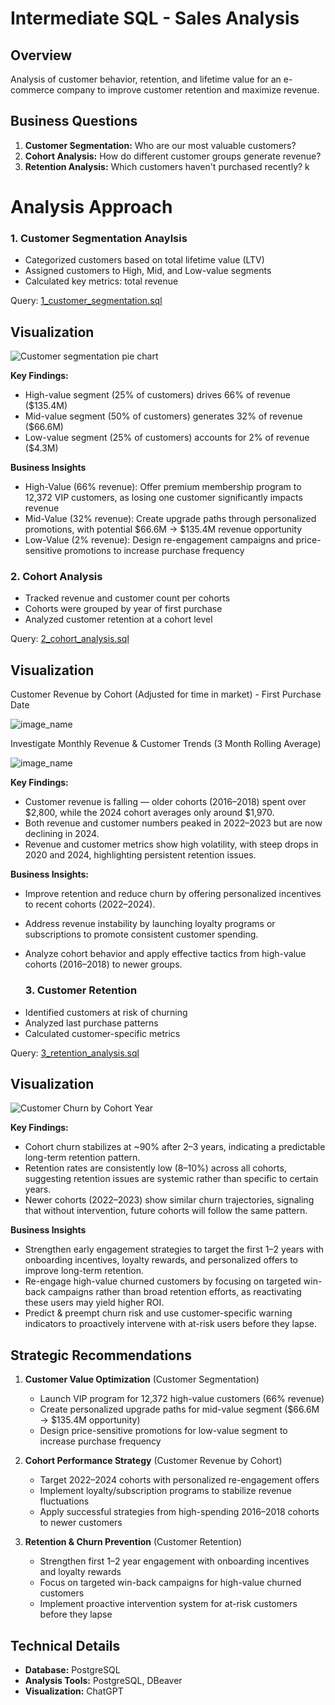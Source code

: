  # Intermediate SQL - Sales Analysis

 ## Overview
Analysis of customer behavior, retention, and lifetime value for an e-commerce company to improve customer retention and maximize revenue.

## Business Questions

1. **Customer Segmentation:** Who are our most valuable customers?
2. **Cohort Analysis:** How do different customer groups generate revenue?
3. **Retention Analysis:** Which customers haven't purchased recently?
k
 # Analysis Approach

 ### 1. Customer Segmentation Anaylsis

- Categorized customers based on total lifetime value (LTV)
- Assigned customers to High, Mid, and Low-value segments
- Calculated key metrics: total revenue


 Query: [1_customer_segmentation.sql](1_customer_segmentation.sql)

 ## Visualization ##

 ![Customer segmentation pie chart](images/6.3_customer_segementation.png)

 **Key Findings:**
- High-value segment (25% of customers) drives 66% of revenue ($135.4M)
- Mid-value segment (50% of customers) generates 32% of revenue ($66.6M)
- Low-value segment (25% of customers) accounts for 2% of revenue ($4.3M)

 **Business Insights**
- High-Value (66% revenue): Offer premium membership program to 12,372 VIP customers, as losing one customer significantly impacts revenue
- Mid-Value (32% revenue): Create upgrade paths through personalized promotions, with potential $66.6M → $135.4M revenue opportunity
- Low-Value (2% revenue): Design re-engagement campaigns and price-sensitive promotions to increase purchase frequency

 ### 2. Cohort Analysis
 - Tracked revenue and customer count per cohorts
 - Cohorts were grouped by year of first purchase
 - Analyzed customer retention at a cohort level

 Query: [2_cohort_analysis.sql](/2_cohort_analysis.sql)


 ## Visualization ##

 Customer Revenue by Cohort (Adjusted for time in market) - First Purchase Date

 ![image_name](images/5.2_customer_revenue_normalized.png)

 Investigate Monthly Revenue & Customer Trends (3 Month Rolling Average)

![image_name](images/5.2_monthly_revenue_customers_3mo.png)

 **Key Findings:**
 
* Customer revenue is falling — older cohorts (2016–2018) spent over \$2,800, while the 2024 cohort averages only around \$1,970.
* Both revenue and customer numbers peaked in 2022–2023 but are now declining in 2024.
* Revenue and customer metrics show high volatility, with steep drops in 2020 and 2024, highlighting persistent retention issues.


 **Business Insights:**

* Improve retention and reduce churn by offering personalized incentives to recent cohorts (2022–2024).
* Address revenue instability by launching loyalty programs or subscriptions to promote consistent customer spending.
* Analyze cohort behavior and apply effective tactics from high-value cohorts (2016–2018) to newer groups.


  ### 3. Customer Retention

- Identified customers at risk of churning  
- Analyzed last purchase patterns  
- Calculated customer-specific metrics

 Query: [3_retention_analysis.sql](3_retention_analysis.sql)

 ## Visualization ##

 ![Customer Churn by Cohort Year](images/7.3_customer_churn_cohort_year.png)

 **Key Findings:**
- Cohort churn stabilizes at ~90% after 2–3 years, indicating a predictable long-term retention pattern.  
- Retention rates are consistently low (8–10%) across all cohorts, suggesting retention issues are systemic rather than specific to certain years.  
- Newer cohorts (2022–2023) show similar churn trajectories, signaling that without intervention, future cohorts will follow the same pattern.

 **Business Insights**
- Strengthen early engagement strategies to target the first 1–2 years with onboarding incentives, loyalty rewards, and personalized offers to improve long-term retention.  
- Re-engage high-value churned customers by focusing on targeted win-back campaigns rather than broad retention efforts, as reactivating these users may yield higher ROI.
- Predict & preempt churn risk and use customer-specific warning indicators to proactively intervene with at-risk users before they lapse.

 ## Strategic Recommendations

1. **Customer Value Optimization** (Customer Segmentation)  
   - Launch VIP program for 12,372 high-value customers (66% revenue)  
   - Create personalized upgrade paths for mid-value segment ($66.6M → $135.4M opportunity)  
   - Design price-sensitive promotions for low-value segment to increase purchase frequency

2. **Cohort Performance Strategy** (Customer Revenue by Cohort)  
   - Target 2022–2024 cohorts with personalized re-engagement offers  
   - Implement loyalty/subscription programs to stabilize revenue fluctuations  
   - Apply successful strategies from high-spending 2016–2018 cohorts to newer customers

3. **Retention & Churn Prevention** (Customer Retention)  
   - Strengthen first 1–2 year engagement with onboarding incentives and loyalty rewards  
   - Focus on targeted win-back campaigns for high-value churned customers  
   - Implement proactive intervention system for at-risk customers before they lapse

## Technical Details

- **Database:** PostgreSQL  
- **Analysis Tools:** PostgreSQL, DBeaver
- **Visualization:** ChatGPT
